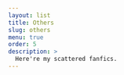 ```yaml
---
layout: list
title: Others
slug: others
menu: true
order: 5
description: >
  Here're my scattered fanfics.
---
```

